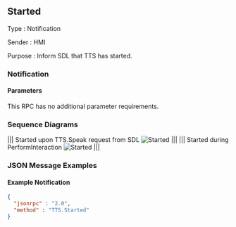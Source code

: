## Started

Type
: Notification

Sender
: HMI

Purpose
: Inform SDL that TTS has started.

### Notification

#### Parameters

This RPC has no additional parameter requirements.

### Sequence Diagrams
|||
Started upon TTS.Speak request from SDL
![Started](./assets/StartedFromSpeak.png)
|||
|||
Started during PerformInteraction
![Started](./assets/StartedFromPerformInteraction.png)
|||

### JSON Message Examples

#### Example Notification
```json
{
  "jsonrpc" : "2.0",
  "method" : "TTS.Started"
}
```
